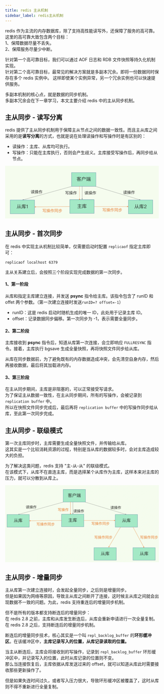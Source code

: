 ```yaml
---
title: redis 主从机制
sidebar_label: redis主从机制
---
```


redis 作为主流的内存数据库，除了支持高性能读写外，还保障了服务的高可靠。这里的高可靠大致包含两个目标：    
1、保障数据尽量不丢失。     
2、保障服务尽量少中断。     

针对第一个高可靠目标，我们可以通过 AOF 日志和 RDB 文件快照等持久化机制实现。     
针对第二个高可靠目标，最常见的解决方案就是多副本冗余。即将一份数据同时保存在多个 redis 实例中。
这样即使某个实例异常，另一个冗余实例也可以快速提供服务。

多副本机制的核心点，就是数据的同步机制。   
多副本冗余会在下一章学习，本文主要介绍 redis 中的主从同步机制。

## 主从同步 - 读写分离
redis 提供了主从同步机制用于保障主从节点之间的数据一致性。而且主从库之间采用的是**读写分离**的方式，也就是说在处理读操作和写操作时是有区别的：
* 读操作：主库、从库均可执行。 
* 写操作：只能在主库执行，否则会产生歧义。主库接受写操作后，再同步给从节点。     

![](./static/3.1.png)

## 主从同步 - 首次同步
在 redis 中实现主从机制比较简单，仅需要启动时配置 `replicaof` 指定主库即可：
```text
replicaof localhost 6379
```
主从关系建立后，会按照三个阶段实现完成数据的第一次同步。

#### 1、第一阶段
从库和指定主库建立连接，并发送 **psync** 指令给主库。该指令包含了 runID 和 offet 两个参数。（第一次建立连接时发送`runID=? offset=-1`）
* runID：这是 redis 启动时随机生成的唯一 ID，此处用于记录主库 ID。
* offset：记录数据同步偏移。第一次同步为 -1，表示需要全量同步。

#### 2、第二阶段
主库接收到 **psync** 指令后，知道从库第一次连接，会立即响应 `FULLRESYNC` 指令。接着，主库执行 bgsave 生成全量快照，再将快照文件同步给从库。  
   
从库在同步数据前，为了避免既有的内存数据造成冲突，会先清空自身内存，然后再接收数据，最后将其加载进内存。

#### 3、第三阶段
在主从同步期间，主库是非阻塞的，可以正常接受写请求。    
为了保证主从数据一致性，在主从同步期间，所有的写操作，会被记录到 `replication buffer` 中。   
所以在快照文件同步完成后，最后再将 `replication buffer` 中的写操作同步给从库，至此第一次同步完成。


## 主从同步 - 联级模式
第一次主库同步时，主库需要生成全量快照文件，并传输给从库。      
这其实是一个比较消耗资源的过程，特别是当从库的数据较多时，会对主库造成较大的负担。    

为了解决这类问题，redis 支持 "主-从-从" 的联级模式。      
在该模式下，从库不在直连主库，而是选择某个从库作为主库，这样本来对主库的压力，就可以分散到从库上。

![](./static/3.2.png)


## 主从同步 - 增量同步
主从库第一次建立连接时，会发起全量同步，之后则是增量同步。    
但是如果因为网络等原因，导致主从库之间断开了连接，这时候主从库之间就会出现数据不一致的问题。为此，redis 支持重连后的增量同步机制。

但不是所有的版本都支持断连后的增量同步：    
在 redis 2.8 之前，主库和从库发生断连后，从库会重新申请进行一次全量复制。     
在 redis 2.8 之后，支持断连后的增量同步机制。   

断连后的增量同步技术，核心其实是一个叫 `repl_backlog_buffer` 的**环形缓冲区**。在该缓冲区中，**主库记录写入的位置，从库记录读取的位置。**

当主从断连后，主库会将接收到的写操作，记录到 `repl_backlog_buffer` 环形缓冲区中，并记录写入的位置，此时从库记录的位置则不变。    
那么当连接恢复后，主库依据从库发送过来的 offset，就可以知道从库此时需要接收那些更新操作了。   

但是如果失连时间过久，或者写入压力很大，导致环形缓冲区被覆盖了，这时从库则不得不重新进行全量复制。



